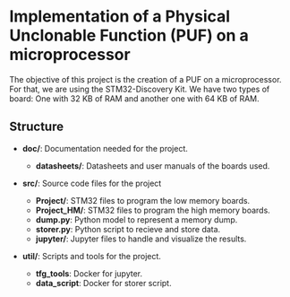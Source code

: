 # Implementation of a Physical Unclonable Function (PUF) on a microprocessor

The objective of this project is the creation of a PUF on a microprocessor.
For that, we are using the STM32-Discovery Kit. We have two types of board: One with 32 KB of RAM and another one with 64 KB of RAM.

## Structure

+ __doc/__: Documentation needed for the project.
    + __datasheets/__: Datasheets and user manuals of the boards used.

+ __src/__: Source code files for the project

  + __Project/__: STM32 files to program the low memory boards.
  + __Project_HM/__: STM32 files to program the high memory boards.
  + __dump.py__: Python model to represent a memory dump.
  + __storer.py__: Python script to recieve and store data.
  + __jupyter/__: Jupyter files to handle and visualize the results.

+ __util/__: Scripts and tools for the project.
  + __tfg_tools__: Docker for jupyter.
  + __data_script__: Docker for storer script.
